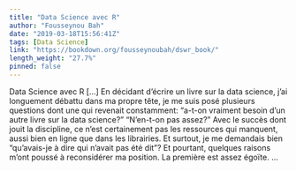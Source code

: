 ```yaml
---
title: "Data Science avec R"
author: "Fousseynou Bah"
date: "2019-03-18T15:56:41Z"
tags: [Data Science]
link: "https://bookdown.org/fousseynoubah/dswr_book/"
length_weight: "27.7%"
pinned: false
---
```


Data Science avec R [...] En décidant d’écrire un livre sur la data science, j’ai longuement débattu dans ma propre tête, je me suis posé plusieurs questions dont une qui revenait constamment: “a-t-on vraiment besoin d’un autre livre sur la data science?” “N’en-t-on pas assez?” Avec le succès dont jouit la discipline, ce n’est certainement pas les ressources qui manquent, aussi bien en ligne que dans les librairies. Et surtout, je me demandais bien “qu’avais-je à dire qui n’avait pas été dit”? Et pourtant, quelques raisons m’ont poussé à reconsidérer ma position. La première est assez égoïte.  ...
